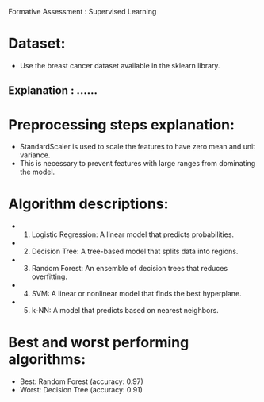 Formative Assessment : Supervised Learning



# Dataset:
* Use the breast cancer dataset available in the sklearn library.






## Explanation : ......

# Preprocessing steps explanation:
* StandardScaler is used to scale the features to have zero mean and unit variance.
* This is necessary to prevent features with large ranges from dominating the model.

# Algorithm descriptions:
* 1. Logistic Regression: A linear model that predicts probabilities.
* 2. Decision Tree: A tree-based model that splits data into regions.
* 3. Random Forest: An ensemble of decision trees that reduces overfitting.
* 4. SVM: A linear or nonlinear model that finds the best hyperplane.
* 5. k-NN: A model that predicts based on nearest neighbors.

# Best and worst performing algorithms:
* Best: Random Forest (accuracy: 0.97)
* Worst: Decision Tree (accuracy: 0.91)

